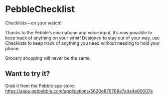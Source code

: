 # PebbleChecklist

Checklists—on your watch!

Thanks to the Pebble’s microphone and voice input, it’s now possible to keep track of anything on your wrist! Designed to stay out of your way, use Checklists to keep track of anything you need without needing to hold your phone.

Grocery shopping will never be the same.

## Want to try it?
Grab it from the Pebble app store:
https://apps.getpebble.com/applications/5620e876768e7ada4e00007a
